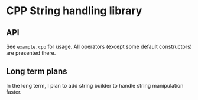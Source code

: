 # CPP String handling library

## API
 See `example.cpp` for usage. All operators (except some default constructors) are presented there.
 
## Long term plans
 In the long term, I plan to add string builder to handle string manipulation faster.